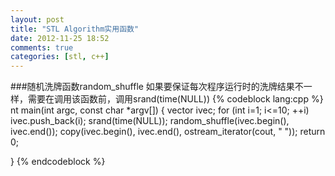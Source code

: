 ```yaml
---
layout: post
title: "STL Algorithm实用函数"
date: 2012-11-25 18:52
comments: true
categories: [stl, c++]
---
```

###随机洗牌函数random_shuffle
如果要保证每次程序运行时的洗牌结果不一样，需要在调用该函数前，调用srand(time(NULL))
{% codeblock lang:cpp %}
nt main(int argc, const char *argv[])
{
	vector<int> ivec;
	for (int i=1; i<=10; ++i) 
		ivec.push_back(i);
	srand(time(NULL));
	random_shuffle(ivec.begin(), ivec.end());
	copy(ivec.begin(), ivec.end(), ostream_iterator<int>(cout, " "));
	return 0;

}
{% endcodeblock %}
